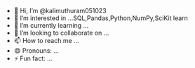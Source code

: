 - 👋 Hi, I’m @kalimuthuram051023
- 👀 I’m interested in ...SQL,Pandas,Python,NumPy,SciKit learn
- 🌱 I’m currently learning ...
- 💞️ I’m looking to collaborate on ...
- 📫 How to reach me ...
- 😄 Pronouns: ...
- ⚡ Fun fact: ...

<!---
kalimuthuram051023/kalimuthuram051023 is a ✨ special ✨ repository because its `README.md` (this file) appears on your GitHub profile.
You can click the Preview link to take a look at your changes.
--->
